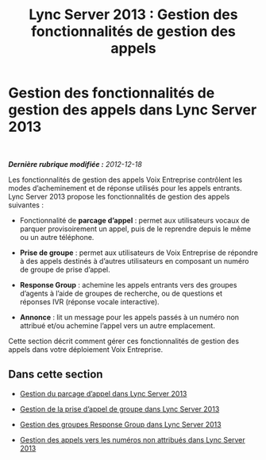 ﻿---
title: 'Lync Server 2013 : Gestion des fonctionnalités de gestion des appels'
TOCTitle: Gestion des fonctionnalités de gestion des appels
ms:assetid: c1261140-7a17-4bb2-9823-aa2cf307067c
ms:mtpsurl: https://technet.microsoft.com/fr-fr/library/JJ721872(v=OCS.15)
ms:contentKeyID: 49891521
ms.date: 05/20/2016
mtps_version: v=OCS.15
ms.translationtype: HT
---

# Gestion des fonctionnalités de gestion des appels dans Lync Server 2013

 

_**Dernière rubrique modifiée :** 2012-12-18_

Les fonctionnalités de gestion des appels Voix Entreprise contrôlent les modes d’acheminement et de réponse utilisés pour les appels entrants. Lync Server 2013 propose les fonctionnalités de gestion des appels suivantes :

  - Fonctionnalité de **parcage d’appel** : permet aux utilisateurs vocaux de parquer provisoirement un appel, puis de le reprendre depuis le même ou un autre téléphone.

  - **Prise de groupe** : permet aux utilisateurs de Voix Entreprise de répondre à des appels destinés à d’autres utilisateurs en composant un numéro de groupe de prise d’appel.

  - **Response Group** : achemine les appels entrants vers des groupes d’agents à l’aide de groupes de recherche, ou de questions et réponses IVR (réponse vocale interactive).

  - **Annonce** : lit un message pour les appels passés à un numéro non attribué et/ou achemine l’appel vers un autre emplacement.

Cette section décrit comment gérer ces fonctionnalités de gestion des appels dans votre déploiement Voix Entreprise.

## Dans cette section

  - [Gestion du parcage d’appel dans Lync Server 2013](lync-server-2013-managing-call-park.md)

  - [Gestion de la prise d’appel de groupe dans Lync Server 2013](lync-server-2013-managing-group-call-pickup.md)

  - [Gestion des groupes Response Group dans Lync Server 2013](lync-server-2013-managing-response-groups.md)

  - [Gestion des appels vers les numéros non attribués dans Lync Server 2013](lync-server-2013-managing-calls-to-unassigned-numbers.md)

